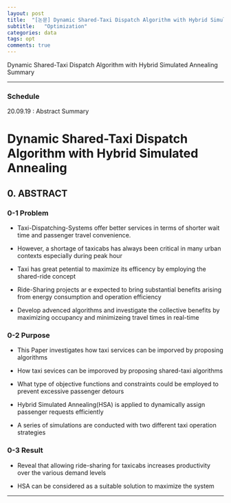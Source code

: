 ```yaml
---
layout: post
title:  "[논문] Dynamic Shared-Taxi Dispatch Algorithm with Hybrid Simulated Annealing 요약(정리중)"
subtitle:   "Optimization"
categories: data
tags: opt
comments: true
---
```


Dynamic Shared-Taxi Dispatch Algorithm with Hybrid Simulated Annealing Summary

---

### Schedule
20.09.19 : Abstract Summary
<br>

# Dynamic Shared-Taxi Dispatch Algorithm with Hybrid Simulated Annealing


## 0. ABSTRACT

### 0-1 Problem

- Taxi-Dispatching-Systems offer better services in terms of shorter wait time and passenger travel convenience.

- However, a shortage of taxicabs has always been critical in many urban contexts especially during peak hour

- Taxi has great petential to maximize its efficency by employing the shared-ride concept

- Ride-Sharing projects ar e expected to bring substantial benefits arising from energy consumption and operation efficiency

- Develop advenced algorithms and investigate the collective benefits by maximizing occupancy and minimizeing travel times in real-time


### 0-2 Purpose

- This Paper investigates how taxi services can be imporved by proposing algorithms

- How taxi sevices can be imporoved by proposing shared-taxi algorithms 

- What type of objective functions and constraints could be employed to prevent excessive passenger detours

- Hybrid Simulated Annealing(HSA) is applied to dynamically assign passenger requests efficiently

- A series of simulations are conducted with two different taxi operation strategies


### 0-3 Result

- Reveal that allowing ride-sharing for taxicabs increases productivity over the various demand levels 

- HSA can be considered as a suitable solution to maximize the system

---
